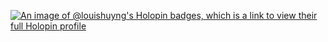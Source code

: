 [![An image of @louishuyng's Holopin badges, which is a link to view their full Holopin profile](https://holopin.me/louishuyng)](https://holopin.io/@louishuyng)

